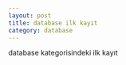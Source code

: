```yaml
---
layout: post
title: database ilk kayıt
category: database
---
```


database kategorisindeki ilk kayıt

